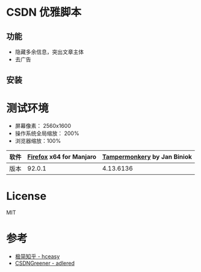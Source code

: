 # CSDN 优雅脚本

## 功能

- 隐藏多余信息，突出文章主体
- 去广告

## 安装

# 测试环境

- 屏幕像素： 2560x1600
- 操作系统全局缩放： 200%
- 浏览器缩放：100%

| 软件  | [Firefox](https://www.mozilla.org/zh-CN/firefox/new/) x64 for Manjaro | [Tampermonkery](https://addons.mozilla.org/zh-CN/firefox/addon/tampermonkey/?utm_source=addons.mozilla.org&utm_medium=referral&utm_content=search) by Jan Biniok |
|---|---|---|
|  版本 | 92.0.1  | 4.13.6136  |

# License

MIT

# 参考

- [极简知乎 - hceasy](https://github.com/hceasy/simpleZhiHu)
- [CSDNGreener - adlered](https://github.com/adlered/CSDNGreener)
